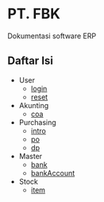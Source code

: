 # PT. FBK 

Dokumentasi software ERP 

## Daftar Isi 
- User
  - [login](./users/login.md)
  - [reset](./users//reset.md)
- Akunting
  - [coa](/accounting/coa.md)
- Purchasing
  - [intro](/purchasing/intro.md)
  - [po](/purchasing/po.md)
  - [dp](/purchasing/po.md)
- Master
  - [bank](/master/bank.md)
  - [bankAccount](/master/bankaccount.md)
- Stock
  - [item](/stock/item.md)



